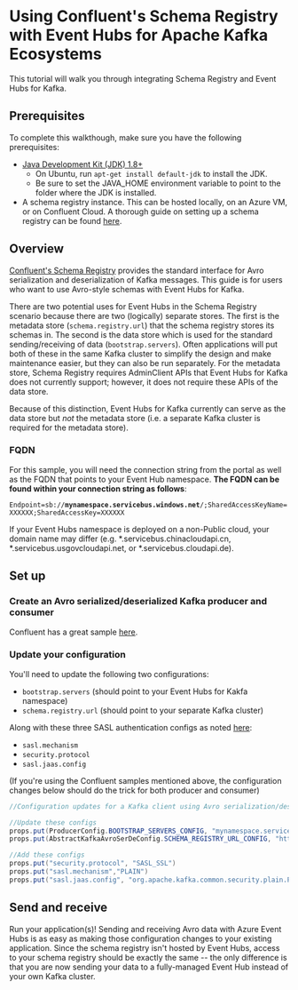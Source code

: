 # Using Confluent's Schema Registry with Event Hubs for Apache Kafka Ecosystems

This tutorial will walk you through integrating Schema Registry and Event Hubs for Kafka.

## Prerequisites

To complete this walkthough, make sure you have the following prerequisites:

* [Java Development Kit (JDK) 1.8+](http://www.oracle.com/technetwork/java/javase/downloads/index.html)
    * On Ubuntu, run `apt-get install default-jdk` to install the JDK.
    * Be sure to set the JAVA_HOME environment variable to point to the folder where the JDK is installed.
* A schema registry instance. This can be hosted locally, on an Azure VM, or on Confluent Cloud. A thorough guide on setting up a schema registry can be found [here](https://docs.confluent.io/current/schema-registry/docs/schema_registry_tutorial.html).

## Overview

[Confluent's Schema Registry](https://docs.confluent.io/current/schema-registry/docs/index.html) provides the standard interface for Avro serialization and deserialization of Kafka messages. This guide is for users who want to use Avro-style schemas with Event Hubs for Kafka. 

There are two potential uses for Event Hubs in the Schema Registry scenario because there are two (logically) separate stores. The first is the metadata store (`schema.registry.url`) that the schema registry stores its schemas in. The second is the data store which is used for the standard sending/receiving of data (`bootstrap.servers`). Often applications will put both of these in the same Kafka cluster to simplify the design and make maintenance easier, but they can also be run separately. For the metadata store, Schema Registry requires AdminClient APIs that Event Hubs for Kafka does not currently support; however, it does not require these APIs of the data store.

Because of this distinction, Event Hubs for Kafka currently can serve as the data store but *not* the metadata store (i.e. a separate Kafka cluster is required for the metadata store).

### FQDN

For this sample, you will need the connection string from the portal as well as the FQDN that points to your Event Hub namespace. **The FQDN can be found within your connection string as follows**:

`Endpoint=sb://`**`mynamespace.servicebus.windows.net`**`/;SharedAccessKeyName=XXXXXX;SharedAccessKey=XXXXXX`

If your Event Hubs namespace is deployed on a non-Public cloud, your domain name may differ (e.g. \*.servicebus.chinacloudapi.cn, \*.servicebus.usgovcloudapi.net, or \*.servicebus.cloudapi.de).

## Set up

### Create an Avro serialized/deserialized Kafka producer and consumer

Confluent has a great sample [here](https://github.com/confluentinc/examples/tree/5.1.2-post/clients/avro).

### Update your configuration

You'll need to update the following two configurations:

* `bootstrap.servers` (should point to your Event Hubs for Kakfa namespace)
* `schema.registry.url` (should point to your separate Kafka cluster)

Along with these three SASL authentication configs as noted [here](../README.md#update-your-kafka-client-configuration):

* `sasl.mechanism`  
* `security.protocol`
* `sasl.jaas.config`

(If you're using the Confluent samples mentioned above, the configuration changes below should do the trick for both producer and consumer)

```java
//Configuration updates for a Kafka client using Avro serialization/deserialization with Event Hubs for Kafka

//Update these configs
props.put(ProducerConfig.BOOTSTRAP_SERVERS_CONFIG, "mynamespace.servicebus.windows.net:9093");
props.put(AbstractKafkaAvroSerDeConfig.SCHEMA_REGISTRY_URL_CONFIG, "http://<YOUR.SCHEMA.REGISTRY.IP.ADDRESS>:8081");

//Add these configs
props.put("security.protocol", "SASL_SSL")
props.put("sasl.mechanism","PLAIN")
props.put("sasl.jaas.config", "org.apache.kafka.common.security.plain.PlainLoginModule required username=\"$ConnectionString\" password=\"Endpoint=sb://mynamespace.servicebus.windows.net/;SharedAccessKeyName=XXXXXX;SharedAccessKey=XXXXXX\");
```

## Send and receive

Run your application(s)! Sending and receiving Avro data with Azure Event Hubs is as easy as making those configuration changes to your existing application. Since the schema registry isn't hosted by Event Hubs, access to your schema registry should be  exactly the same -- the only difference is that you are now sending your data to a fully-managed Event Hub instead of your own Kafka cluster.